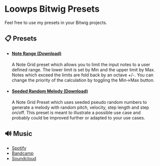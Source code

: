 # Loowps Bitwig Presets

Feel free to use my presets in your Bitwig projects.

## 📋 Presets

* #### [Note Range (Download)](https://github.com/loowps/bitwig-resources/raw/main/Bitwig-v4.2/Note%20Range.bwpreset)
  A Note Grid preset which allows you to limit the input notes to a user defined range. The lower limit is set by Min and the upper limit by Max. Notes which exceed the limits are fold back by an octave +/-. You can change the priority of the calculation by toggling the Min->Max button.

* #### [Seeded Random Melody (Download)](https://github.com/loowps/bitwig-resources/raw/main/Bitwig-v4.2/Seeded%20Random%20Melody.bwpreset)
  A Note Grid Preset which uses seeded pseudo random numbers to generate a melody with random pitch, velocity, step length and step on/off. This preset is meant to illustrate a possible use case and probably could be improved further or adapted to your use cases.

## 🔊 Music

* [Spotify](https://open.spotify.com/artist/2jOQrKX3rRoZORPfFcXaYU)
* [Bandcamp](https://loowps.bandcamp.com)
* [Soundcloud](https://soundcloud.com/loowps)
